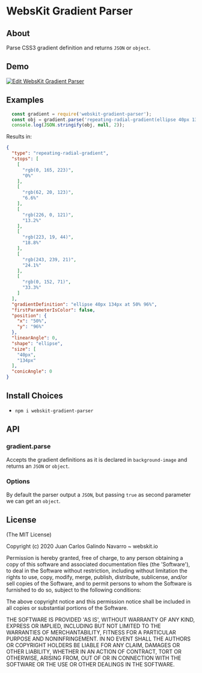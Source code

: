 # WebsKit Gradient Parser

## About

Parse CSS3 gradient definition and returns `JSON` or `object`.

## Demo

[![Edit WebsKit Gradient Parser](https://codesandbox.io/static/img/play-codesandbox.svg)](https://codesandbox.io/s/gradient-parser-bexc5?fontsize=14&hidenavigation=1&theme=dark)


## Examples

```JavaScript
  const gradient = require('webskit-gradient-parser');
  const obj = gradient.parse('repeating-radial-gradient(ellipse 40px 134px at 50% 96%,rgb(0, 165, 223) 0%,rgb(62, 20, 123) 6.6%,rgb(226, 0, 121) 13.2%,rgb(223, 19, 44) 18.8%,rgb(243, 239, 21) 24.1%,rgb(0, 152, 71) 33.3%)', true);
  console.log(JSON.stringify(obj, null, 2));
```

Results in:

```JSON
{
  "type": "repeating-radial-gradient",
  "stops": [
    [
      "rgb(0, 165, 223)",
      "0%"
    ],
    [
      "rgb(62, 20, 123)",
      "6.6%"
    ],
    [
      "rgb(226, 0, 121)",
      "13.2%"
    ],
    [
      "rgb(223, 19, 44)",
      "18.8%"
    ],
    [
      "rgb(243, 239, 21)",
      "24.1%"
    ],
    [
      "rgb(0, 152, 71)",
      "33.3%"
    ]
  ],
  "gradientDefinition": "ellipse 40px 134px at 50% 96%",
  "firstParameterIsColor": false,
  "position": {
    "x": "50%",
    "y": "96%"
  },
  "linearAngle": 0,
  "shape": "ellipse",
  "size": [
    "40px",
    "134px"
  ],
  "conicAngle": 0
}
```

## Install Choices
- `npm i webskit-gradient-parser`

## API

### gradient.parse

Accepts the gradient definitions as it is declared in `background-image` and returns an `JSON` or `object`.

### Options

By default the parser output a `JSON`, but passing `true` as second parameter we can get an `object`.

## License

(The MIT License)

Copyright (c) 2020 Juan Carlos Galindo Navarro ~ webskit.io

Permission is hereby granted, free of charge, to any person obtaining
a copy of this software and associated documentation files (the
'Software'), to deal in the Software without restriction, including
without limitation the rights to use, copy, modify, merge, publish,
distribute, sublicense, and/or sell copies of the Software, and to
permit persons to whom the Software is furnished to do so, subject to
the following conditions:

The above copyright notice and this permission notice shall be
included in all copies or substantial portions of the Software.

THE SOFTWARE IS PROVIDED 'AS IS', WITHOUT WARRANTY OF ANY KIND,
EXPRESS OR IMPLIED, INCLUDING BUT NOT LIMITED TO THE WARRANTIES OF
MERCHANTABILITY, FITNESS FOR A PARTICULAR PURPOSE AND NONINFRINGEMENT.
IN NO EVENT SHALL THE AUTHORS OR COPYRIGHT HOLDERS BE LIABLE FOR ANY
CLAIM, DAMAGES OR OTHER LIABILITY, WHETHER IN AN ACTION OF CONTRACT,
TORT OR OTHERWISE, ARISING FROM, OUT OF OR IN CONNECTION WITH THE
SOFTWARE OR THE USE OR OTHER DEALINGS IN THE SOFTWARE.
